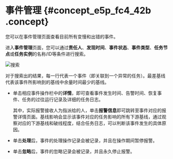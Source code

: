 # 事件管理 {#concept_e5p_fc4_42b .concept}

您可以在事件管理页面查看目前所有变慢和出错的事件。

进入**事件管理**页面，您可以通过**责任人**、**发现时间**、**事件状态**、**事件类型**、**任务节点**或**任务实例**的名称/ID等条件进行搜索。

![搜索](http://static-aliyun-doc.oss-cn-hangzhou.aliyuncs.com/assets/img/16371/15656046507451_zh-CN.png)

对于搜索出的结果，每一行代表一个事件（即关联到一个异常的任务）。最差基线代表该事件所影响到的基线中余量时间最少的基线。

-   单击相应事件操作栏中的**详情**，即可查看事件发生时间、告警时间、恢复事件、任务的过往运行记录及详细的任务日志。

    其中，实际报警接收人为指派给的人，单击**报警信息**即可跳转至事件对应的报警详情页面。基线影响会显示该事件对应的任务影响的所有下游基线，通过观察对应的下游基线和破线程度，结合任务日志，可以判断该事件发生的具体原因。

-   单击**处理**后，事件的处理操作记录会被记录，并且在操作期间暂停报警。
-   单击**忽略**后，事件的忽略记录会被记录，并且永久停止报警。

